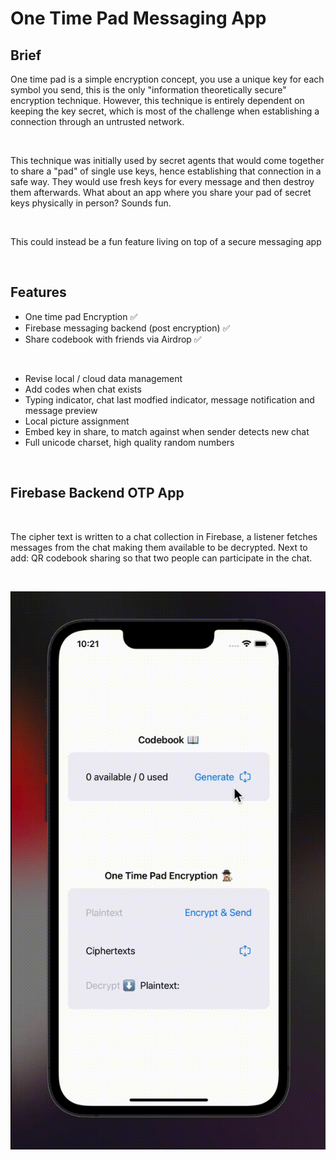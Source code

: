 
# One Time Pad Messaging App

## Brief

One time pad is a simple encryption concept, you use a unique key for each symbol you send, this is the only "information theoretically secure" encryption technique. However, this technique is entirely dependent on keeping the key secret, which is most of the challenge when establishing a connection through an untrusted network.

<br>

This technique was initially used by secret agents that would come together to share a "pad" of single use keys, hence establishing that connection in a safe way. They would use fresh keys for every message and then destroy them afterwards. What about an app where you share your pad of secret keys physically in person? Sounds fun.

<br>

This could instead be a fun feature living on top of a secure messaging app

<br>

## Features

- One time pad Encryption ✅
- Firebase messaging backend (post encryption) ✅
- Share codebook with friends via Airdrop ✅

<br>

- Revise local / cloud data management
- Add codes when chat exists
- Typing indicator, chat last modfied indicator, message notification and message preview
- Local picture assignment
- Embed key in share, to match against when sender detects new chat
- Full unicode charset, high quality random numbers

<br>

## Firebase Backend OTP App

<br>

The cipher text is written to a chat collection in Firebase, a listener fetches messages from 
the chat making them available to be decrypted. Next to add: QR codebook sharing so that two 
people can participate in the chat.

<br>

![app v2 gif](vid2.gif)


